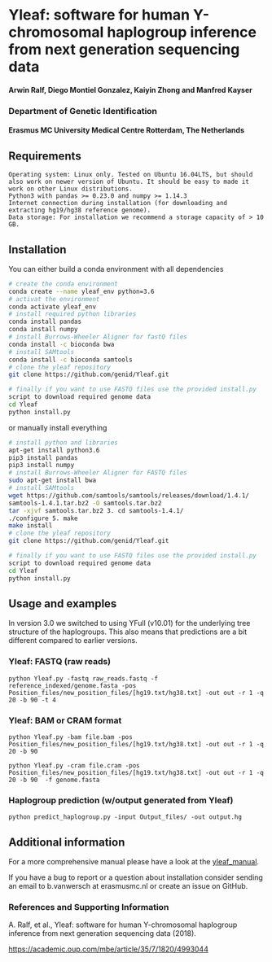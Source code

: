 # Yleaf: software for human Y-chromosomal haplogroup inference from next generation sequencing data

#### Arwin Ralf, Diego Montiel Gonzalez, Kaiyin Zhong and Manfred Kayser

### Department of Genetic Identification 
#### Erasmus MC University Medical Centre Rotterdam, The Netherlands

## Requirements

    Operating system: Linux only. Tested on Ubuntu 16.04LTS, but should also work on newer version of Ubuntu. It should be easy to made it work on other Linux distributions. 
    Python3 with pandas >= 0.23.0 and numpy >= 1.14.3
    Internet connection during installation (for downloading and extracting hg19/hg38 reference genome).
    Data storage: For installation we recommend a storage capacity of > 10 GB. 

## Installation

You can either build a conda environment with all dependencies

```bash
# create the conda environment
conda create --name yleaf_env python=3.6
# activat the environment
conda activate yleaf_env
# install required python libraries
conda install pandas
conda install numpy
# install Burrows-Wheeler Aligner for fastQ files
conda install -c bioconda bwa
# install SAMtools
conda install -c bioconda samtools
# clone the yleaf repository
git clone https://github.com/genid/Yleaf.git

# finally if you want to use FASTQ files use the provided install.py
script to download required genome data
cd Yleaf
python install.py
```      
or manually install everything
```bash
# install python and libraries
apt-get install python3.6
pip3 install pandas
pip3 install numpy
# install Burrows-Wheeler Aligner for FASTQ files
sudo apt-get install bwa
# install SAMtools
wget https://github.com/samtools/samtools/releases/download/1.4.1/
samtools-1.4.1.tar.bz2 -O samtools.tar.bz2
tar -xjvf samtools.tar.bz2 3. cd samtools-1.4.1/
./configure 5. make
make install
# clone the yleaf repository
git clone https://github.com/genid/Yleaf.git

# finally if you want to use FASTQ files use the provided install.py
script to download required genome data
cd Yleaf
python install.py
```
## Usage and examples

In version 3.0 we switched to using YFull (v10.01) for the underlying tree structure of the haplogroups.
 This also means that predictions are a bit different compared to earlier versions.
### Yleaf: FASTQ (raw reads)
    
    python Yleaf.py -fastq raw_reads.fastq -f reference_indexed/genome.fasta -pos Position_files/new_position_files/[hg19.txt/hg38.txt] -out out -r 1 -q 20 -b 90 -t 4
        
### Yleaf: BAM or CRAM format
    
    python Yleaf.py -bam file.bam -pos Position_files/new_position_files/[hg19.txt/hg38.txt] -out out -r 1 -q 20 -b 90 

    python Yleaf.py -cram file.cram -pos Position_files/new_position_files/[hg19.txt/hg38.txt] -out out -r 1 -q 20 -b 90  -f genome.fasta

### Haplogroup prediction (w/output generated from Yleaf)

    python predict_haplogroup.py -input Output_files/ -out output.hg

## Additional information

For a more comprehensive manual please have a look at the [yleaf_manual](yleaf_manual.pdf).

If you have a bug to report or a question about installation consider sending an email to 
 b.vanwersch at erasmusmc.nl or create an issue on GitHub.


### References and Supporting Information
A. Ralf, et al., Yleaf: software for human Y-chromosomal haplogroup inference from next generation sequencing data (2018).

https://academic.oup.com/mbe/article/35/7/1820/4993044

